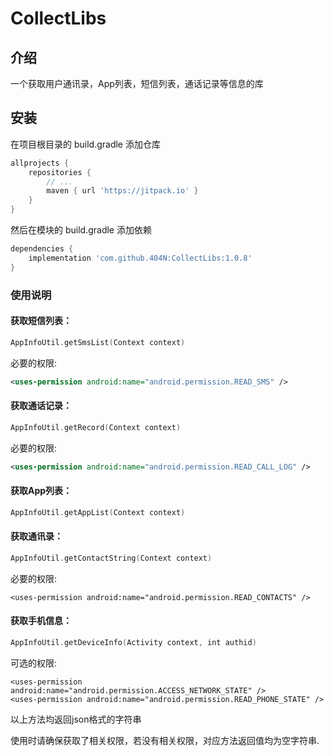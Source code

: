 # CollectLibs

## 介绍
一个获取用户通讯录，App列表，短信列表，通话记录等信息的库

## 安装

在项目根目录的 build.gradle 添加仓库

```groovy
allprojects {
    repositories {
        // ...
        maven { url 'https://jitpack.io' }
    }
}
```

然后在模块的 build.gradle 添加依赖

```groovy
dependencies {
    implementation 'com.github.404N:CollectLibs:1.0.8'
}
```

### 使用说明

#### 获取短信列表：
```kotlin
AppInfoUtil.getSmsList(Context context)
```

必要的权限:
```xml
<uses-permission android:name="android.permission.READ_SMS" />
```

#### 获取通话记录：
```kotlin
AppInfoUtil.getRecord(Context context)
```

必要的权限:
```xml
<uses-permission android:name="android.permission.READ_CALL_LOG" />
```

#### 获取App列表：
```kotlin
AppInfoUtil.getAppList(Context context)
```

#### 获取通讯录：
```kotlin
AppInfoUtil.getContactString(Context context)
```

必要的权限:
```xmlxml
<uses-permission android:name="android.permission.READ_CONTACTS" />
```

#### 获取手机信息：
```kotlin
AppInfoUtil.getDeviceInfo(Activity context, int authid)
```

可选的权限:
```
<uses-permission android:name="android.permission.ACCESS_NETWORK_STATE" />
<uses-permission android:name="android.permission.READ_PHONE_STATE" />
```

以上方法均返回json格式的字符串


使用时请确保获取了相关权限，若没有相关权限，对应方法返回值均为空字符串.
